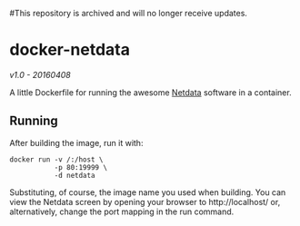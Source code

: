 #This repository is archived and will no longer receive updates.

docker-netdata
==============

_v1.0 - 20160408_

A little Dockerfile for running the awesome [Netdata](https://github.com/firehol/netdata/blob/master/README.md) software in a container.

## Running ## 

After building the image, run it with:

    docker run -v /:/host \
               -p 80:19999 \
               -d netdata

Substituting, of course, the image name you used when building.  You can view the Netdata screen by opening your browser to http://localhost/ or,  alternatively, change the port mapping in the run command.
